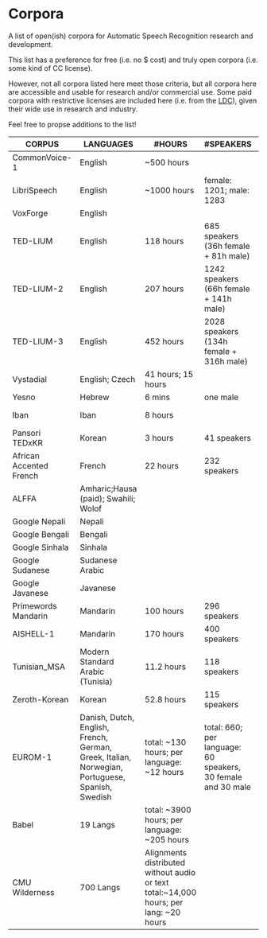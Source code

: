 # Corpora

A list of open(ish) corpora for Automatic Speech Recognition research and development.

This list has a preference for free (i.e. no $ cost) and truly open corpora (i.e. some kind of CC license).

However, not all corpora listed here meet those criteria, but all corpora here are accessible and usable for research and/or commercial use. Some paid corpora with restrictive licenses are included here (i.e. from the [LDC](https://www.ldc.upenn.edu/)), given their wide use in research and industry.

Feel free to propse additions to the list!

| CORPUS  	| LANGUAGES | #HOURS  | #SPEAKERS |   DOWNLOAD	| LICENSE |
|---	|---	|---  |---	|---	| --- |
| CommonVoice-1   | English         | ~500 hours      |  |<https://voice.mozilla.org/en/datasets>|  CC-0  |
| LibriSpeech   |English         | ~1000 hours      | female: 1201; male: 1283   |<http://www.openslr.org/12/>|  CC-BY 4.0  |
| VoxForge	| English |    |       | <http://www.voxforge.org/home/downloads> | GPL 3.0 |
| TED-LIUM   |English         | 118 hours     | 685 speakers (36h female + 81h male)|<http://www.openslr.org/7/>| CC-BY-NC-ND 3.0 |
| TED-LIUM-2   |English         | 207 hours     | 1242 speakers (66h female + 141h male)|<http://www.openslr.org/19/>| CC-BY-NC-ND 3.0 |
| TED-LIUM-3   |English         | 452 hours     | 2028 speakers (134h female + 316h male) |<http://www.openslr.org/51/>|  CC-BY-NC-ND 3.0  |
|Vystadial	| English; Czech |  41 hours; 15 hours  |       | <http://www.openslr.org/6/> | CC-BY-SA 3.0 US|
| Yesno     |Hebrew          | 6 mins  | one male    | <http://www.openslr.org/1/> | CC-0 |
|Iban   |Iban         | 8 hours      |    |<http://www.openslr.org/24/> <https://github.com/sarahjuan/iban>|  CC-BY-SA 2.0 |
|Pansori TEDxKR | Korean| 3 hours| 41 speakers |<http://www.openslr.org/58/>| CC-BY-NC-ND 4.0|
|African Accented French | French| 22 hours | 232 speakers | <http://www.openslr.org/57/> | Apache 2.0|
| ALFFA | Amharic;Hausa (paid); Swahili; Wolof | |  | <http://www.openslr.org/25/> <https://github.com/besacier/ALFFA_PUBLIC> | MIT |
| Google Nepali | Nepali| | | <http://www.openslr.org/54/> | CC-BY-SA 4.0  |
| Google Bengali | Bengali| | | <http://www.openslr.org/53/> | CC-BY-SA 4.0  |
| Google Sinhala |Sinhala | | | <http://www.openslr.org/52/> | CC-BY-SA 4.0  |
| Google Sudanese | Sudanese Arabic | | | <http://www.openslr.org/36/> | CC-BY-SA 4.0  |
| Google Javanese |Javanese | | | <http://www.openslr.org/35/> | CC-BY-SA 4.0  |
| Primewords Mandarin| Mandarin | 100 hours | 296 speakers | <http://www.openslr.org/47/> | CC-BY-NC-ND 4.0 |
| AISHELL-1 | Mandarin | 170 hours | 400 speakers | <http://www.openslr.org/33/> | Apache 2.0 |
| Tunisian_MSA | Modern Standard Arabic (Tunisia) | 11.2 hours  | 118 speakers | <http://www.openslr.org/46/> | Apache 2.0  |
| Zeroth-Korean | Korean | 52.8 hours  | 115 speakers | <http://www.openslr.org/40/> | CC-BY 4.0 |
|EUROM-1   | Danish, Dutch, English, French, German, Greek, Italian, Norwegian, Portuguese, Spanish, Swedish         | total: ~130 hours; per language: ~12 hours      | total: 660; per language: 60 speakers, 30 female and 30 male | <https://www.phon.ucl.ac.uk/shop/eurom1.php> | "The data may be used for research purposes, but it may not be resold in any form." |
|Babel   |  19 Langs | total: ~3900 hours; per language: ~205 hours  | | <https://catalog.ldc.upenn.edu/search>, enter *babel* under *Publication Name:* | LDC Licensing <https://www.ldc.upenn.edu/data-management/using/licensing>|
|CMU Wilderness | 700 Langs | Alignments distributed without audio or text total:~14,000 hours; per lang: ~20 hours| |<https://github.com/festvox/datasets-CMU_Wilderness>| Questionable Legality: <https://live.bible.is/terms>|
